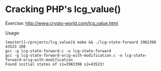Cracking PHP's lcg_value() 
===========================

Exercise: http://www.crypto-world.com/lcg_value.html

Usage:
```
[master][~/projects/lcg_value]$ make && ./lcg-state-forward 2982398 43523 100
gcc -g lcg-state-forward.c -o lcg-state-forward
gcc -g lcg-state-forward-orig-with-modification.c -o lcg-state-forward-orig-with-modification
Found initial states of s1=2982398 s2=43523!
```

